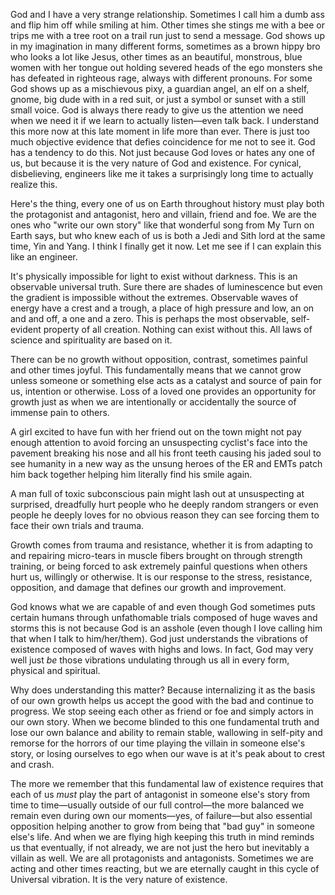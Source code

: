 God and I have a very strange relationship. Sometimes I call him a dumb ass and flip him off while smiling at him. Other times she stings me with a bee or trips me with a tree root on a trail run just to send a message. God shows up in my imagination in many different forms, sometimes as a brown hippy bro who looks a lot like Jesus, other times as an beautiful, monstrous, blue women with her tongue out holding severed heads of the ego monsters she has defeated in righteous rage, always with different pronouns. For some God shows up as a mischievous pixy, a guardian angel, an elf on a shelf, gnome, big dude with in a red suit, or just a symbol or sunset with a still small voice. God is always there ready to give us the attention we need when we need it if we learn to actually listen—even talk back. I understand this more now at this late moment in life more than ever. There is just too much objective evidence that defies coincidence for me not to see it. God has a tendency to do this. Not just because God loves or hates any one of us, but because it is the very nature of God and existence. For cynical, disbelieving, engineers like me it takes a surprisingly long time to actually realize this.

Here's the thing, every one of us on Earth throughout history must play both the protagonist and antagonist, hero and villain, friend and foe. We are the ones who "write our own story" like that wonderful song from My Turn on Earth says, but who knew each of us is both a Jedi and Sith lord at the same time, Yin and Yang. I think I finally get it now. Let me see if I can explain this like an engineer.

It's physically impossible for light to exist without darkness. This is an observable universal truth. Sure there are shades of luminescence but even the gradient is impossible without the extremes. Observable waves of energy have a crest and a trough, a place of high pressure and low, an on and and off, a one and a zero. This is perhaps the most observable, self-evident property of all creation. Nothing can exist without this. All laws of science and spirituality are based on it.

There can be no growth without opposition, contrast, sometimes painful and other times joyful. This fundamentally means that we cannot grow unless someone or something else acts as a catalyst and source of pain for us, intention or otherwise. Loss of a loved one provides an opportunity for growth just as when we are intentionally or accidentally the source of immense pain to others.

A girl excited to have fun with her friend out on the town might not pay enough attention to avoid forcing an unsuspecting cyclist's face into the pavement breaking his nose and all his front teeth causing his jaded soul to see humanity in a new way as the unsung heroes of the ER and EMTs patch him back together helping him literally find his smile again.

A man full of toxic subconscious pain might lash out at unsuspecting at surprised, dreadfully hurt people who he deeply random strangers or even people he deeply loves for no obvious reason they can see forcing them to face their own trials and trauma.

Growth comes from trauma and resistance, whether it is from adapting to and repairing micro-tears  in muscle fibers brought on through strength training, or being forced to ask extremely painful questions when others hurt us, willingly or otherwise. It is our response to the stress, resistance, opposition, and damage that defines our growth and improvement.

God knows what we are capable of and even though God sometimes puts certain humans through unfathomable trials composed of huge waves and storms this is not because God is an asshole (even though I love calling him that when I talk to him/her/them). God just understands the vibrations of existence composed of waves with highs and lows. In fact, God may very well just _be_ those vibrations undulating through us all in every form, physical and spiritual.

Why does understanding this matter? Because internalizing it as the basis of our own growth helps us accept the good with the bad and continue to progress. We stop seeing each other as friend or foe and simply actors in our own story. When we become blinded to this one fundamental truth and lose our own balance and ability to remain stable, wallowing in self-pity and remorse for the horrors of our time playing the villain in someone else's story, or losing ourselves to ego when our wave is at it's peak about to crest and crash.

The more we remember that this fundamental law of existence requires that each of us _must_ play the part of antagonist in someone else's story from time to time—usually outside of our full control—the more balanced we remain even during own our moments—yes, of failure—but also essential opposition helping another to grow from being that "bad guy" in someone else's life. And when we are flying high keeping this truth in mind reminds us that eventually, if not already, we are not just the hero but inevitably a villain as well. We are all protagonists and antagonists. Sometimes we are acting and other times reacting, but we are eternally caught in this cycle of Universal vibration. It is the very nature of existence.